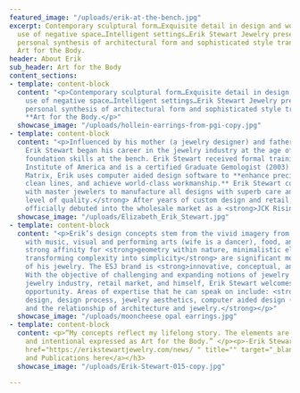 ```yaml
---
featured_image: "/uploads/erik-at-the-bench.jpg"
excerpt: Contemporary sculptural form…Exquisite detail in design and workmanship…Clever
  use of negative space…Intelligent settings…Erik Stewart Jewelry presents a uniquely
  personal synthesis of architectural form and sophisticated style transformed into
  Art for the Body.
header: About Erik
sub_header: Art for the Body
content_sections:
- template: content-block
  content: "<p>Contemporary sculptural form…Exquisite detail in design and workmanship…Clever
    use of negative space…Intelligent settings…Erik Stewart Jewelry presents a uniquely
    personal synthesis of architectural form and sophisticated style transformed into
    **Art for the Body.</p>"
  showcase_image: "/uploads/hollein-earrings-from-pgi-copy.jpg"
- template: content-block
  content: "<p>Influenced by his mother (a jewelry designer) and father (an architect)
    Erik Stewart began his career in the jewelry industry at the age of 13, developing
    foundation skills at the bench. Erik Stewart received formal training at the Gemological
    Institute of America and is a certified Graduate Gemologist (2003). Trained in
    Matrix, Erik uses computer aided design software to **enhance precision, create
    clean lines, and achieve world-class workmanship.** Erik Stewart collaborates
    with master jewelers to manufacture all designs with superb care and the <strong>highest
    level of quality.</strong> After years of custom design and retail, Erik Stewart
    officially debuted into the wholesale market as a <strong>JCK Rising Star (2012).</strong></p>"
  showcase_image: "/uploads/Elizabeth_Erik_Stewart.jpg"
- template: content-block
  content: "<p>Erik’s design concepts stem from the vivid imagery from his engagements
    with music, visual and performing arts (wife is a dancer), food, and travel. His
    strong affinity for <strong>geometry within nature, minimalistic elegance, and
    transforming complexity into simplicity</strong> are significant motifs in all
    of his jewelry. The ESJ brand is <strong>innovative, conceptual, and dynamic.</strong>
    With the objective of challenging and expanding notions of jewelry design by the
    jewelry industry, retail market, and himself, Erik Stewart welcomes every publishing/educating
    opportunity. Areas of expertise that he can speak on include: <strong>jewelry
    design, design process, jewelry aesthetics, computer aided design (Matrix), gemology,
    and the relationship of architecture and jewelry.</strong></p>"
  showcase_image: "/uploads/mooncheese opal earrings.jpg"
- template: content-block
  content: <p>“My concepts reflect my lifelong story. The elements are purposeful
    and intentional expressed as Art for the Body.” </p><p>-Erik Stewart, G.G.</p><h3><a
    href="https://erikstewartjewelry.com/news/ " title="" target="_blank">See Awards
    and Publications here</a></h3>
  showcase_image: "/uploads/Erik-Stewart-015-copy.jpg"

---
```


### 